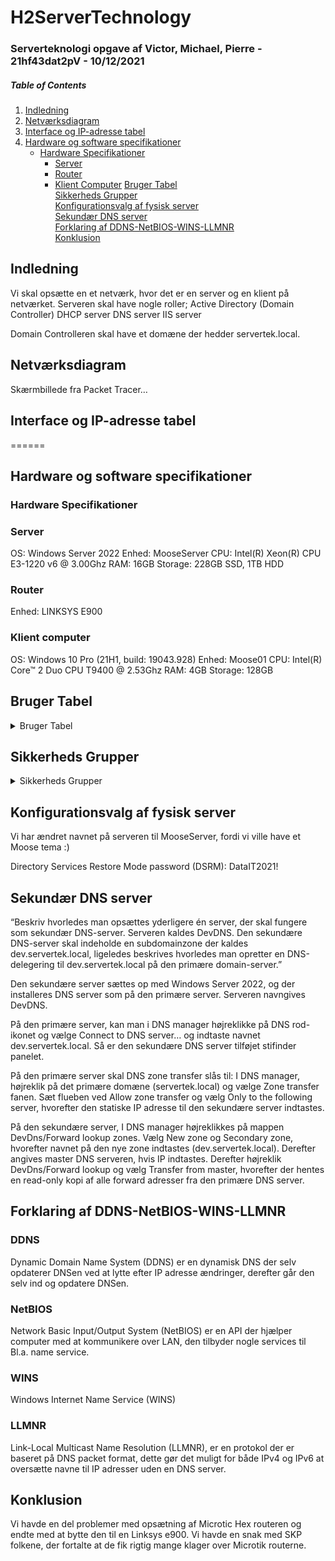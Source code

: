 # H2ServerTechnology

### Serverteknologi opgave af Victor, Michael, Pierre - 21hf43dat2pV - 10/12/2021

##### Table of Contents  
1. [Indledning](#Indledning)  
2. [Netværksdiagram](#Netværksdiagram)  
3. [Interface og IP-adresse tabel](#Interface-og-IP-adresse-tabel)  
4. [Hardware og software specifikationer](#Hardware-og-software-specifikationer)  
   - [Hardware Specifikationer](#Hardware-Specifikationer)  
     - [Server](#Server)  
     - [Router](#Router)  
     - [Klient Computer](#Klient-Computer)
[Bruger Tabel](#Bruger-tabel)  
[Sikkerheds Grupper](#Sikkerheds-Grupper)  
[Konfigurationsvalg af fysisk server](#Konfigurationsvalg-af-fysisk-server)  
[Sekundær DNS server](#Sekundær-DNS-server)  
[Forklaring af DDNS-NetBIOS-WINS-LLMNR](#Forklaring-af-DDNS-NetBIOS-WINS-LLMNR)  
[Konklusion](#Konklusion)

## Indledning
Vi skal opsætte en et netværk, hvor det er en server og en klient på netværket. Serveren skal have nogle roller;
Active Directory (Domain Controller)
DHCP server
DNS server
IIS server

Domain Controlleren skal have et domæne der hedder servertek.local.

## Netværksdiagram
Skærmbillede fra Packet Tracer…

## Interface og IP-adresse tabel
======

## Hardware og software specifikationer
### Hardware Specifikationer
### Server
OS: Windows Server 2022
Enhed: MooseServer
CPU: Intel(R) Xeon(R) CPU E3-1220 v6 @ 3.00Ghz
RAM: 16GB
Storage: 228GB SSD, 1TB HDD
### Router
Enhed: LINKSYS E900
### Klient computer
OS: Windows 10 Pro (21H1, build: 19043.928)
Enhed: Moose01
CPU: Intel(R) Core™ 2 Duo CPU T9400 @ 2.53Ghz
RAM: 4GB
Storage: 128GB

## Bruger Tabel
<details><summary>Bruger Tabel</summary>
<p>
  
| Enhed           | OU                              | Brugernavn    | Adgangskode |
| --------------- | ------------------------------- | -----------   | ----------- |
| MooseServer     | Users/                          | Administrator | DataIT2021! |
| Moose01         | centered                        | PC-01         | DataIT2021! |
| AD konto        | servertek/Users/DevOps/         | Ops1          | DataIT2021! |
| AD konto        | servertek/Users/DevOps/         | Ops2          | DataIT2021! |
| AD konto        | servertek/Users/Developers/     | Dev1          | DataIT2021! |
| AD konto        | servertek/Users/Developers/     | Dev2          | DataIT2021! |
| AD konto        | servertek/Users/Designer/       | Des1          | DataIT2021! |
| AD konto        | servertek/Users/Designer/       | Des2          | DataIT2021! |
| AD konto        | servertek/Users/Administration/ | admin         | DataIT2021! |

</p>
</details>

## Sikkerheds Grupper

<details><summary>Sikkerheds Grupper</summary>
<p>
  
| OU                             | Navn                            |
| ------------------------------ | ------------------------------- |
| servertek/Users                | FolderRedirectionUsers          |
| servertek/Users/Administration | Administration                  |
| servertek/Users/Designer       | Designer                        |
| servertek/Users/Developer      | Developer                       |
| servertek/Users/DevOps         | DevOps                          |

</p>
</details>

## Konfigurationsvalg af fysisk server
Vi har ændret navnet på serveren til MooseServer, fordi vi ville have et Moose tema :)

Directory Services Restore Mode password (DSRM): DataIT2021!

## Sekundær DNS server
“Beskriv hvorledes man opsættes yderligere én server, der skal fungere som sekundær DNS-server. Serveren kaldes DevDNS. Den sekundære DNS-server skal indeholde en subdomainzone der kaldes dev.servertek.local, ligeledes beskrives hvorledes man opretter en DNS-delegering til dev.servertek.local på den primære domain-server.”

Den sekundære server sættes op med Windows Server 2022, og der installeres DNS server som på den primære server. Serveren navngives DevDNS.

På den primære server, kan man i DNS manager højreklikke på DNS rod-ikonet og vælge Connect to DNS server… og indtaste navnet dev.servertek.local. Så er den sekundære DNS server tilføjet stifinder panelet.

På den primære server skal DNS zone transfer slås til: I DNS manager, højreklik på det primære domæne (servertek.local) og vælge Zone transfer fanen. Sæt flueben ved Allow zone transfer og vælg Only to the following server, hvorefter den statiske IP adresse til den sekundære server indtastes.

På den sekundære server, I DNS manager højreklikkes på mappen DevDns/Forward lookup zones. Vælg New zone og Secondary zone, hvorefter navnet på den nye zone indtastes (dev.servertek.local). Derefter angives master DNS serveren, hvis IP indtastes. Derefter højreklik DevDns/Forward lookup og vælg Transfer from master, hvorefter der hentes en read-only kopi af alle forward adresser fra den primære DNS server.

## Forklaring af DDNS-NetBIOS-WINS-LLMNR
### DDNS
Dynamic Domain Name System (DDNS) er en dynamisk DNS der selv opdaterer DNSen ved at lytte efter IP adresse ændringer, derefter går den selv ind og opdatere DNSen.

### NetBIOS
Network Basic Input/Output System (NetBIOS) er en API der hjælper computer med at kommunikere over LAN, den tilbyder nogle services til Bl.a. name service.

### WINS
Windows Internet Name Service (WINS)

### LLMNR
Link-Local Multicast Name Resolution (LLMNR), er en protokol der er baseret på DNS packet format, dette gør det muligt for både IPv4 og IPv6 at oversætte navne til IP adresser uden en DNS server.

## Konklusion
Vi havde en del problemer med opsætning af Microtic Hex routeren og endte med at bytte den til en Linksys e900. Vi havde en snak med SKP folkene, der fortalte at de fik rigtig mange klager over Microtik routerne.
